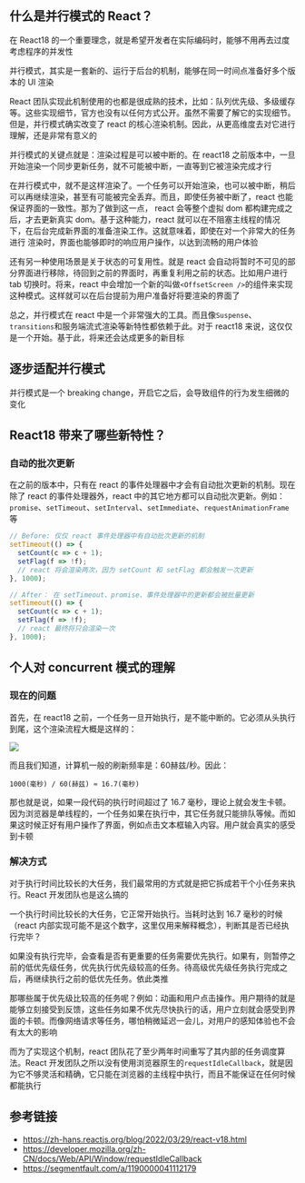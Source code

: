 ## 什么是并行模式的 React？

在 React18 的一个重要理念，就是希望开发者在实际编码时，能够不用再去过度考虑程序的并发性

并行模式，其实是一套新的、运行于后台的机制，能够在同一时间点准备好多个版本的 UI 渲染

React 团队实现此机制使用的也都是很成熟的技术，比如：队列优先级、多级缓存等。这些实现细节，官方也没有以任何方式公开。虽然不需要了解它的实现细节。但是，并行模式确实改变了 react 的核心渲染机制。因此，从更高维度去对它进行理解，还是非常有意义的

并行模式的关键点就是：渲染过程是可以被中断的。在 react18 之前版本中，一旦开始渲染一个同步更新任务，就不可能被中断，一直等到它被渲染完成才行

在并行模式中，就不是这样渲染了。一个任务可以开始渲染，也可以被中断，稍后可以再继续渲染，甚至有可能被完全丢弃。而且，即使任务被中断了，react 也能保证界面的一致性。那为了做到这一点，
react 会等整个虚拟 dom 都构建完成之后，才去更新真实 dom。基于这种能力，react 就可以在不阻塞主线程的情况下，在后台完成新界面的准备渲染工作。这就意味着，即使在对一个非常大的任务进行
渲染时，界面也能够即时的响应用户操作，以达到流畅的用户体验

还有另一种使用场景是关于状态的可复用性。就是 react 会自动将暂时不可见的部分界面进行移除，待回到之前的界面时，再重复利用之前的状态。比如用户进行 tab 切换时。将来，react 中会增加一个新的叫做`<OffsetScreen />`的组件来实现这种模式。这样就可以在后台提前为用户准备好将要渲染的界面了

总之，并行模式在 react 中是一个非常强大的工具。而且像`Suspense`、`transitions`和服务端流式渲染等新特性都依赖于此。对于 react18 来说，这仅仅是一个开始。基于此，将来还会达成更多的新目标

## 逐步适配并行模式

并行模式是一个 breaking change，开启它之后，会导致组件的行为发生细微的变化

## React18 带来了哪些新特性？

### 自动的批次更新

在之前的版本中，只有在 react 的事件处理器中才会有自动批次更新的机制。现在除了 react 的事件处理器外，react 中的其它地方都可以自动批次更新。例如：`promise`、`setTimeout`、`setInterval`、`setImmediate`、`requestAnimationFrame`等

```js
// Before: 仅仅 react 事件处理器中有自动批次更新的机制
setTimeout(() => {
  setCount(c => c + 1);
  setFlag(f => !f);
  // react 将会渲染两次，因为 setCount 和 setFlag 都会触发一次更新
}, 1000);

// After： 在 setTimeout、promise、事件处理器中的更新都会被批量更新
setTimeout(() => {
  setCount(c => c + 1);
  setFlag(f => !f);
  // react 最终将只会渲染一次
}, 1000);
```


## 个人对 concurrent 模式的理解

### 现在的问题

首先，在 react18 之前，一个任务一旦开始执行，是不能中断的。它必须从头执行到尾，这个渲染流程大概是这样的：

![](https://image-static.segmentfault.com/128/963/1289637795-a6b27abcc8b62225)


而且我们知道，计算机一般的刷新频率是：60赫兹/秒。因此：

```
1000(毫秒) / 60(赫兹) ≈ 16.7(毫秒)
```

那也就是说，如果一段代码的执行时间超过了 16.7 毫秒，理论上就会发生卡顿。因为浏览器是单线程的，一个任务如果在执行中，其它任务就只能排队等候。而如果这时候正好有用户操作了界面，例如点击文本框输入内容。用户就会真实的感受到卡顿

### 解决方式

对于执行时间比较长的大任务，我们最常用的方式就是把它拆成若干个小任务来执行。React 开发团队也是这么搞的

一个执行时间比较长的大任务，它正常开始执行。当耗时达到 16.7 毫秒的时候（react 内部实现可能不是这个数字，这里仅用来解释概念），判断其是否已经执行完毕？

如果没有执行完毕，会查看是否有更重要的任务需要优先执行。如果有，则暂停之前的低优先级任务，优先执行优先级较高的任务。待高级优先级任务执行完成之后，再继续执行之前的低优先任务。依此类推

那哪些属于优先级比较高的任务呢？例如：动画和用户点击操作。用户期待的就是能够立刻接受到反馈，这些任务如果不优先尽快执行的话，用户立刻就会感受到界面的卡顿。而像网络请求等任务，哪怕稍微延迟一会儿，对用户的感知体验也不会有太大的影响

而为了实现这个机制，react 团队花了至少两年时间重写了其内部的任务调度算法。React 开发团队之所以没有使用浏览器原生的`requestIdleCallback`，就是因为它不够灵活和精确，它只能在浏览器的主线程中执行，而且不能保证在任何时候都能执行

## 参考链接

* https://zh-hans.reactjs.org/blog/2022/03/29/react-v18.html
* https://developer.mozilla.org/zh-CN/docs/Web/API/Window/requestIdleCallback
* https://segmentfault.com/a/1190000041112179

